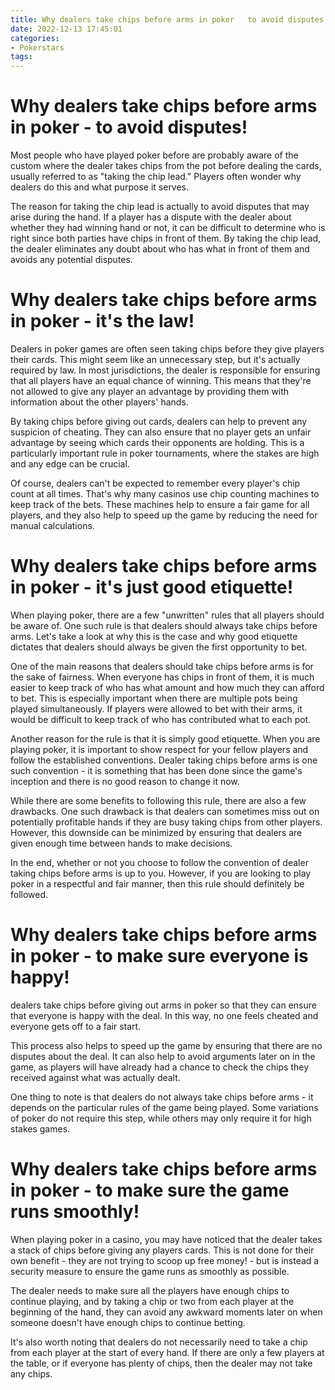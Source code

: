 ```yaml
---
title: Why dealers take chips before arms in poker   to avoid disputes!
date: 2022-12-13 17:45:01
categories:
- Pokerstars
tags:
---
```



#  Why dealers take chips before arms in poker - to avoid disputes!

Most people who have played poker before are probably aware of the custom where the dealer takes chips from the pot before dealing the cards, usually referred to as "taking the chip lead." Players often wonder why dealers do this and what purpose it serves.

The reason for taking the chip lead is actually to avoid disputes that may arise during the hand. If a player has a dispute with the dealer about whether they had winning hand or not, it can be difficult to determine who is right since both parties have chips in front of them. By taking the chip lead, the dealer eliminates any doubt about who has what in front of them and avoids any potential disputes.

#  Why dealers take chips before arms in poker - it's the law!

Dealers in poker games are often seen taking chips before they give players their cards. This might seem like an unnecessary step, but it's actually required by law. In most jurisdictions, the dealer is responsible for ensuring that all players have an equal chance of winning. This means that they're not allowed to give any player an advantage by providing them with information about the other players' hands.

By taking chips before giving out cards, dealers can help to prevent any suspicion of cheating. They can also ensure that no player gets an unfair advantage by seeing which cards their opponents are holding. This is a particularly important rule in poker tournaments, where the stakes are high and any edge can be crucial.

Of course, dealers can't be expected to remember every player's chip count at all times. That's why many casinos use chip counting machines to keep track of the bets. These machines help to ensure a fair game for all players, and they also help to speed up the game by reducing the need for manual calculations.

#  Why dealers take chips before arms in poker - it's just good etiquette!

When playing poker, there are a few "unwritten" rules that all players should be aware of. One such rule is that dealers should always take chips before arms. Let's take a look at why this is the case and why good etiquette dictates that dealers should always be given the first opportunity to bet.

One of the main reasons that dealers should take chips before arms is for the sake of fairness. When everyone has chips in front of them, it is much easier to keep track of who has what amount and how much they can afford to bet. This is especially important when there are multiple pots being played simultaneously. If players were allowed to bet with their arms, it would be difficult to keep track of who has contributed what to each pot.

Another reason for the rule is that it is simply good etiquette. When you are playing poker, it is important to show respect for your fellow players and follow the established conventions. Dealer taking chips before arms is one such convention - it is something that has been done since the game's inception and there is no good reason to change it now.

While there are some benefits to following this rule, there are also a few drawbacks. One such drawback is that dealers can sometimes miss out on potentially profitable hands if they are busy taking chips from other players. However, this downside can be minimized by ensuring that dealers are given enough time between hands to make decisions.

In the end, whether or not you choose to follow the convention of dealer taking chips before arms is up to you. However, if you are looking to play poker in a respectful and fair manner, then this rule should definitely be followed.

#  Why dealers take chips before arms in poker - to make sure everyone is happy!

dealers take chips before giving out arms in poker so that they can ensure that everyone is happy with the deal. In this way, no one feels cheated and everyone gets off to a fair start.

This process also helps to speed up the game by ensuring that there are no disputes about the deal. It can also help to avoid arguments later on in the game, as players will have already had a chance to check the chips they received against what was actually dealt.

One thing to note is that dealers do not always take chips before arms - it depends on the particular rules of the game being played. Some variations of poker do not require this step, while others may only require it for high stakes games.

#  Why dealers take chips before arms in poker - to make sure the game runs smoothly!

When playing poker in a casino, you may have noticed that the dealer takes a stack of chips before giving any players cards. This is not done for their own benefit - they are not trying to scoop up free money! - but is instead a security measure to ensure the game runs as smoothly as possible.

The dealer needs to make sure all the players have enough chips to continue playing, and by taking a chip or two from each player at the beginning of the hand, they can avoid any awkward moments later on when someone doesn't have enough chips to continue betting.

It's also worth noting that dealers do not necessarily need to take a chip from each player at the start of every hand. If there are only a few players at the table, or if everyone has plenty of chips, then the dealer may not take any chips.